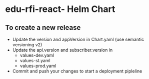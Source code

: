 # edu-rfi-react- Helm Chart

## To create a new release

- Update the version and appVersion in Chart.yaml (use semantic versioning v2)
- Update the api.version and subscriber.version in
  - values-dev.yaml
  - values-st.yaml
  - values-prod.yaml
- Commit and push your changes to start a deployment pipleline
